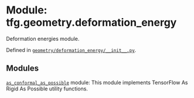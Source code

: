 <div itemscope itemtype="http://developers.google.com/ReferenceObject">
<meta itemprop="name" content="tfg.geometry.deformation_energy" />
<meta itemprop="path" content="Stable" />
</div>

# Module: tfg.geometry.deformation_energy

Deformation energies module.



Defined in [`geometry/deformation_energy/__init__.py`](https://github.com/tensorflow/agents/tree/master/tensorflow_graphics/geometry/deformation_energy/__init__.py).

<!-- Placeholder for "Used in" -->


## Modules

[`as_conformal_as_possible`](../../tfg/geometry/deformation_energy/as_conformal_as_possible.md) module: This module implements TensorFlow As Rigid As Possible utility functions.

